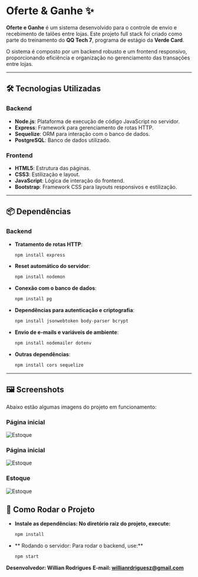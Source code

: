 # Oferte & Ganhe ✨

**Oferte e Ganhe** é um sistema desenvolvido para o controle de envio e recebimento de talões entre lojas. Este projeto full stack foi criado como parte do treinamento do **QQ Tech 7**, programa de estágio da **Verde Card**.

O sistema é composto por um backend robusto e um frontend responsivo, proporcionando eficiência e organização no gerenciamento das transações entre lojas.

---

## 🛠️ Tecnologias Utilizadas

### Backend
- **Node.js**: Plataforma de execução de código JavaScript no servidor.
- **Express**: Framework para gerenciamento de rotas HTTP.
- **Sequelize**: ORM para interação com o banco de dados.
- **PostgreSQL**: Banco de dados utilizado.

### Frontend
- **HTML5**: Estrutura das páginas.
- **CSS3**: Estilização e layout.
- **JavaScript**: Lógica de interação do frontend.
- **Bootstrap**: Framework CSS para layouts responsivos e estilização.

---

## 📦 Dependências

### Backend
- **Tratamento de rotas HTTP**:  
  ```bash
  npm install express

- **Reset automático do servidor**:  
  ```bash
  npm install nodemon

- **Conexão com o banco de dados**:  
  ```bash
  npm install pg

- **Dependências para autenticação e criptografia**:  
  ```bash
  npm install jsonwebtoken body-parser bcrypt

- **Envio de e-mails e variáveis de ambiente**:  
  ```bash
  npm install nodemailer dotenv

- **Outras dependências**:  
  ```bash
  npm install cors sequelize

---

## 🖼️ Screenshots
Abaixo estão algumas imagens do projeto em funcionamento:


### Página inicial
![Estoque](./frontEnd/src/styles/img/login.png)

### Página inicial
![Estoque](./frontEnd/src/styles/img/inicial.png)

### Estoque
![Estoque](./frontEnd/src/styles/img/estoque.png)

## 🚀 Como Rodar o Projeto
- **Instale as dependências: No diretório raiz do projeto, execute:**
   ```bash
  npm install

- ** Rodando o servidor: Para rodar o backend, use:**
   ```bash
   npm start

**Desenvolvedor: Willian Rodrigues**
**E-mail: willianrdriguesz@gmail.com**



